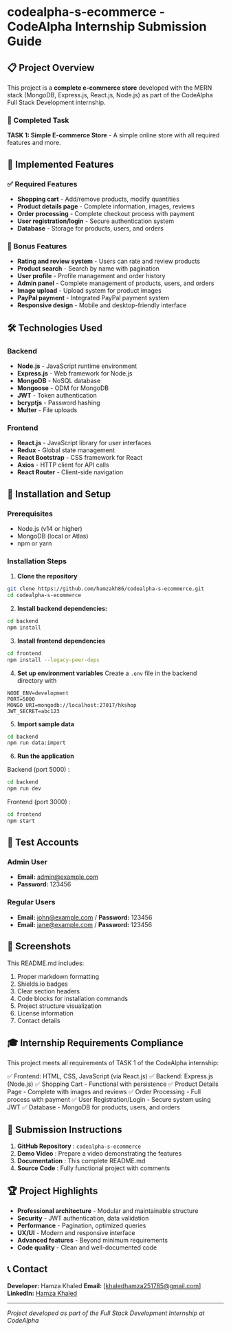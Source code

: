 # codealpha-s-ecommerce - CodeAlpha Internship Submission Guide

## 📋 Project Overview

This project is a **complete e-commerce store** developed with the MERN stack (MongoDB, Express.js, React.js, Node.js) as part of the CodeAlpha Full Stack Development internship.

### 🎯 Completed Task
**TASK 1: Simple E-commerce Store** - A simple online store with all required features and more.

## 🚀 Implemented Features

### ✅ Required Features
- **Shopping cart** - Add/remove products, modify quantities
- **Product details page** - Complete information, images, reviews
- **Order processing** - Complete checkout process with payment
- **User registration/login** - Secure authentication system
- **Database** - Storage for products, users, and orders

### 🌟 Bonus Features
- **Rating and review system** - Users can rate and review products
- **Product search** - Search by name with pagination
- **User profile** - Profile management and order history
- **Admin panel** - Complete management of products, users, and orders
- **Image upload** - Upload system for product images
- **PayPal payment** - Integrated PayPal payment system
- **Responsive design** - Mobile and desktop-friendly interface

## 🛠️ Technologies Used

### Backend
- **Node.js** - JavaScript runtime environment
- **Express.js** - Web framework for Node.js
- **MongoDB** - NoSQL database
- **Mongoose** - ODM for MongoDB
- **JWT** - Token authentication
- **bcryptjs** - Password hashing
- **Multer** - File uploads

### Frontend
- **React.js** - JavaScript library for user interfaces
- **Redux** - Global state management
- **React Bootstrap** - CSS framework for React
- **Axios** - HTTP client for API calls
- **React Router** - Client-side navigation

## 🚀 Installation and Setup

### Prerequisites
- Node.js (v14 or higher)
- MongoDB (local or Atlas)
- npm or yarn

### Installation Steps

1. **Clone the repository**
```bash
git clone https://github.com/hamzakh86/codealpha-s-ecommerce.git
cd codealpha-s-ecommerce
```

2. **Install backend dependencies:**
```bash
cd backend
npm install
```

3. **Install frontend dependencies**
```bash
cd frontend
npm install --legacy-peer-deps
```

4. **Set up environment variables**
Create a `.env` file in the backend directory with
```
NODE_ENV=development
PORT=5000
MONGO_URI=mongodb://localhost:27017/hkshop
JWT_SECRET=abc123
```

5. **Import sample data**
```bash
cd backend
npm run data:import
```

6. **Run the application**

Backend (port 5000) :
```bash
cd backend
npm run dev
```

Frontend (port 3000) :
```bash
cd frontend
npm start
```

## 👤 Test Accounts

### Admin User
- **Email:** admin@example.com
- **Password:** 123456

### Regular Users
- **Email:** john@example.com / **Password:** 123456
- **Email:** jane@example.com / **Password:** 123456

## 📸 Screenshots


This README.md includes:
1. Proper markdown formatting
2. Shields.io badges
3. Clear section headers
4. Code blocks for installation commands
5. Project structure visualization
6. License information
7. Contact details

## 🎓 Internship Requirements Compliance

This project meets all requirements of TASK 1 of the CodeAlpha internship:

✅ Frontend: HTML, CSS, JavaScript (via React.js)
✅ Backend: Express.js (Node.js)
✅ Shopping Cart - Functional with persistence
✅ Product Details Page - Complete with images and reviews
✅ Order Processing - Full process with payment
✅ User Registration/Login - Secure system using JWT
✅ Database - MongoDB for products, users, and orders

## 📝 Submission Instructions

1. **GitHub Repository** : `codealpha-s-ecommerce`
2. **Demo Video** : Prepare a video demonstrating the features
3. **Documentation** : This complete README.md
4. **Source Code** : Fully functional project with comments

## 🏆 Project Highlights

- **Professional architecture** - Modular and maintainable structure
- **Security** - JWT authentication, data validation
- **Performance** - Pagination, optimized queries
- **UX/UI** - Modern and responsive interface
- **Advanced features** - Beyond minimum requirements
- **Code quality** - Clean and well-documented code

## 📞 Contact

**Developer:** Hamza Khaled
**Email:** [khaledhamza251785@gmail.com]
**LinkedIn:** [Hamza Khaled](https://www.linkedin.com/in/hamza-khaled)

---

*Project developed as part of the Full Stack Development Internship at CodeAlpha*